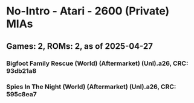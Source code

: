 # No-Intro - Atari - 2600 (Private) MIAs
## Games: 2, ROMs: 2, as of 2025-04-27

### Bigfoot Family Rescue (World) (Aftermarket) (Unl).a26, CRC: 93db21a8
### Spies In The Night (World) (Aftermarket) (Unl).a26, CRC: 595c8ea7
